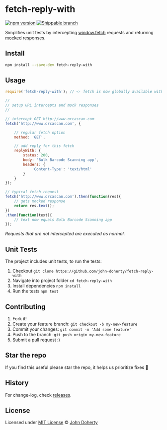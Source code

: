 # fetch-reply-with

[![npm version](https://badge.fury.io/js/fetch-reply-with.svg)](https://www.npmjs.com/package/fetch-reply-with)
[![Shippable branch](https://img.shields.io/shippable/59a3e414c80c0407002b779f/master.svg)](https://app.shippable.com/projects/59a3e414c80c0407002b779f)

Simplifies unit tests by intercepting [window.fetch](https://developers.google.com/web/updates/2015/03/introduction-to-fetch#fetch) requests and returning [mocked](https://en.wikipedia.org/wiki/Mock_object) responses.

## Install

```bash
npm install --save-dev fetch-reply-with
```

## Usage

```js
require('fetch-reply-with'); // <- fetch is now globally available within the node environment

//
// setup URL intercepts and mock responses
//

// intercept GET http://www.orcascan.com
fetch('http://www.orcascan.com', {

    // regular fetch option
    method: 'GET',

    // add reply for this fetch
    replyWith: {
        status: 200,
        body: 'Bulk Barcode Scanning app',
        headers: {
            'Content-Type': 'text/html'
        }
    }
});

// typical fetch request
fetch('http://www.orcascan.com').then(function(res){
    // gets mocked response
    return res.text();
})
.then(function(text){
    // text now equals Bulk Barcode Scanning app
});
```

_Requests that are not intercepted are executed as normal._

## Unit Tests

The project includes unit tests, to run the tests:

1. Checkout `git clone https://github.com/john-doherty/fetch-reply-with`
2. Navigate into project folder `cd fetch-reply-with`
3. Install dependencies `npm install`
4. Run the tests `npm test`

## Contributing

1. Fork it!
2. Create your feature branch: `git checkout -b my-new-feature`
3. Commit your changes: `git commit -m 'Add some feature'`
4. Push to the branch: `git push origin my-new-feature`
5. Submit a pull request :)

## Star the repo

If you find this useful please star the repo, it helps us prioritize fixes :raised_hands:

## History

For change-log, check [releases](https://github.com/john-doherty/fetch-reply-with/releases).

## License

Licensed under [MIT License](LICENSE) &copy; [John Doherty](https://twitter.com/mrjohndoherty)
